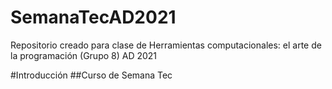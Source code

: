 # SemanaTecAD2021
Repositorio creado para clase de Herramientas computacionales: el arte de la programación (Grupo 8) AD 2021

#Introducción
##Curso de Semana Tec
